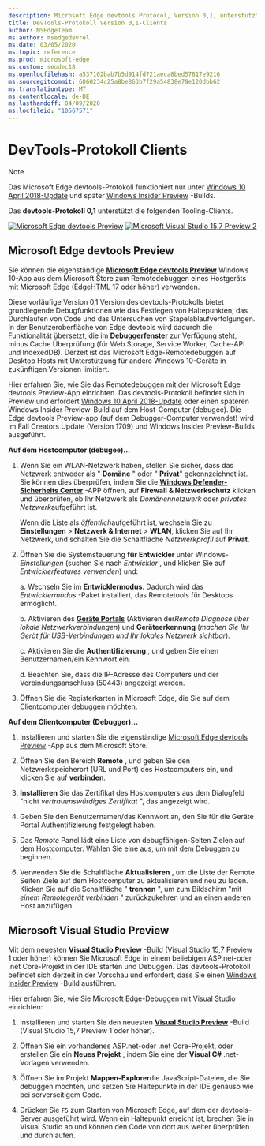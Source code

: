 ```yaml
---
description: Microsoft Edge devtools Protocol, Version 0,1, unterstützt die folgenden Tooling-Clients.
title: DevTools-Protokoll Version 0,1-Clients
author: MSEdgeTeam
ms.author: msedgedevrel
ms.date: 03/05/2020
ms.topic: reference
ms.prod: microsoft-edge
ms.custom: seodec18
ms.openlocfilehash: a537102bab7b5d914fd721aeca8bed57817e9216
ms.sourcegitcommit: 6860234c25a8be863b7f29a54838e78e120dbb62
ms.translationtype: MT
ms.contentlocale: de-DE
ms.lasthandoff: 04/09/2020
ms.locfileid: "10567571"
---
```

# DevTools-Protokoll Clients

> [!NOTE]
> Das Microsoft Edge devtools-Protokoll funktioniert nur unter [Windows 10 April 2018-Update](https://blogs.windows.com/windowsexperience/2018/04/30/how-to-get-the-windows-10-april-2018-update/#5VXkQMU41CJzZPER.97) und später [Windows Insider Preview](https://insider.windows.com/en-us/getting-started/) -Builds.

Das **devtools-Protokoll 0,1** unterstützt die folgenden Tooling-Clients.

[ ![ Microsoft Edge devtools Preview](../media/microsoft-edge-devtools.png)](#microsoft-edge-devtools-preview) [ ![ Microsoft Visual Studio 15,7 Preview 2](../media/visual-studio-2017.png)](#microsoft-visual-studio-preview)

## Microsoft Edge devtools Preview

Sie können die eigenständige [**Microsoft Edge devtools Preview**](https://www.microsoft.com/store/p/microsoft-edge-devtools-preview/9mzbfrmz0mnj?activetab=pivot%3aoverviewtab) Windows 10-App aus dem Microsoft Store zum Remotedebuggen eines Hostgeräts mit Microsoft Edge ([EdgeHTML 17](../../dev-guide.md) oder höher) verwenden.

Diese vorläufige Version 0,1 Version des devtools-Protokolls bietet grundlegende Debugfunktionen wie das Festlegen von Haltepunkten, das Durchlaufen von Code und das Untersuchen von Stapelablaufverfolgungen. In der Benutzeroberfläche von Edge devtools wird dadurch die Funktionalität übersetzt, die im [**Debuggerfenster**](../../devtools-guide/debugger.md) zur Verfügung steht, minus Cache Überprüfung (für Web Storage, Service Worker, Cache-API und IndexedDB). Derzeit ist das Microsoft Edge-Remotedebuggen auf Desktop Hosts mit Unterstützung für andere Windows 10-Geräte in zukünftigen Versionen limitiert.

Hier erfahren Sie, wie Sie das Remotedebuggen mit der Microsoft Edge devtools Preview-App einrichten. Das devtools-Protokoll befindet sich in Preview und erfordert [Windows 10 April 2018-Update](https://blogs.windows.com/windowsexperience/2018/04/30/how-to-get-the-windows-10-april-2018-update/#5VXkQMU41CJzZPER.97) oder einen späteren Windows Insider Preview-Build auf dem Host-Computer (debugee). Die Edge devtools Preview-app (auf dem Debugger-Computer verwendet) wird im Fall Creators Update (Version 1709) und Windows Insider Preview-Builds ausgeführt.

**Auf dem Hostcomputer (debugee)...**

1. Wenn Sie ein WLAN-Netzwerk haben, stellen Sie sicher, dass das Netzwerk entweder als " **Domäne** " oder " **Privat**" gekennzeichnet ist. Sie können dies überprüfen, indem Sie die [**Windows Defender-Sicherheits Center**](/windows/security/threat-protection/windows-defender-security-center/windows-defender-security-center) -APP öffnen, auf **Firewall & Netzwerkschutz** klicken und überprüfen, ob Ihr Netzwerk als *Domänennetzwerk* oder *privates Netzwerk*aufgeführt ist. 

    Wenn die Liste als *öffentlich*aufgeführt ist, wechseln Sie zu **Einstellungen**  >  **Netzwerk & Internet**  >  **WLAN**, klicken Sie auf Ihr Netzwerk, und schalten Sie die Schaltfläche *Netzwerkprofil* auf **Privat**.

2. Öffnen Sie die Systemsteuerung **für Entwickler** unter Windows- *Einstellungen* (suchen Sie nach *Entwickler* , und klicken Sie auf *Entwicklerfeatures verwenden*) und: 

    a. Wechseln Sie im **Entwicklermodus**. Dadurch wird das *Entwicklermodus* -Paket installiert, das Remotetools für Desktops ermöglicht.

    b. Aktivieren des [**Geräte Portals**](/windows/uwp/debug-test-perf/device-portal) (Aktivieren der*Remote Diagnose über lokale Netzwerkverbindungen*) und **Geräteerkennung** (*machen Sie Ihr Gerät für USB-Verbindungen und Ihr lokales Netzwerk sichtbar*).

    c. Aktivieren Sie die **Authentifizierung** , und geben Sie einen Benutzernamen/ein Kennwort ein.

    d. Beachten Sie, dass die IP-Adresse des Computers und der Verbindungsanschluss (50443) angezeigt werden.

3. Öffnen Sie die Registerkarten in Microsoft Edge, die Sie auf dem Clientcomputer debuggen möchten.

**Auf dem Clientcomputer (Debugger)...**

1.  Installieren und starten Sie die eigenständige [Microsoft Edge devtools Preview](https://www.microsoft.com/store/p/microsoft-edge-devtools-preview/9mzbfrmz0mnj?activetab=pivot%3aoverviewtab) -App aus dem Microsoft Store.

2. Öffnen Sie den Bereich **Remote** , und geben Sie den Netzwerkspeicherort (URL und Port) des Hostcomputers ein, und klicken Sie auf **verbinden**.

3. **Installieren** Sie das Zertifikat des Hostcomputers aus dem Dialogfeld "nicht *vertrauenswürdiges Zertifikat* ", das angezeigt wird.

4. Geben Sie den Benutzernamen/das Kennwort an, den Sie für die Geräte Portal Authentifizierung festgelegt haben.

5. Das *Remote* Panel lädt eine Liste von debugfähigen-Seiten Zielen auf dem Hostcomputer. Wählen Sie eine aus, um mit dem Debuggen zu beginnen.

6. Verwenden Sie die Schaltfläche **Aktualisieren** , um die Liste der Remote Seiten Ziele auf dem Hostcomputer zu aktualisieren und neu zu laden. Klicken Sie auf die Schaltfläche " **trennen** ", um zum Bildschirm "mit *einem Remotegerät verbinden* " zurückzukehren und an einen anderen Host anzufügen.

## Microsoft Visual Studio Preview

Mit dem neuesten [**Visual Studio Preview**](https://www.visualstudio.com/vs/preview/) -Build (Visual Studio 15,7 Preview 1 oder höher) können Sie Microsoft Edge in einem beliebigen ASP.net-oder .net Core-Projekt in der IDE starten und Debuggen. Das devtools-Protokoll befindet sich derzeit in der Vorschau und erfordert, dass Sie einen [Windows Insider Preview](https://insider.windows.com/en-us/getting-started/) -Build ausführen.

Hier erfahren Sie, wie Sie Microsoft Edge-Debuggen mit Visual Studio einrichten:

1.  Installieren und starten Sie den neuesten [**Visual Studio Preview**](https://www.visualstudio.com/vs/preview/) -Build (Visual Studio 15,7 Preview 1 oder höher).

2. Öffnen Sie ein vorhandenes ASP.net-oder .net Core-Projekt, oder erstellen Sie ein **Neues Projekt** , indem Sie eine der **Visual C#** .net-Vorlagen verwenden.

3. Öffnen Sie im Projekt **Mappen-Explorer**die JavaScript-Dateien, die Sie debuggen möchten, und setzen Sie Haltepunkte in der IDE genauso wie bei serverseitigem Code.

4. Drücken Sie `F5` zum Starten von Microsoft Edge, auf dem der devtools-Server ausgeführt wird. Wenn ein Haltepunkt erreicht ist, brechen Sie in Visual Studio ab und können den Code von dort aus weiter überprüfen und durchlaufen.
